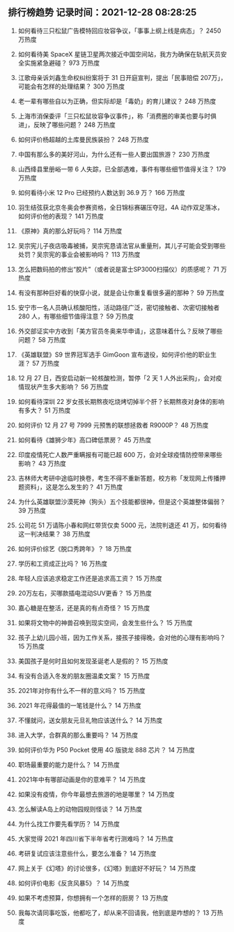 
## 排行榜趋势 记录时间：2021-12-28 08:28:25
  
  1. 如何看待三只松鼠广告模特回应妆容争议，「事事上纲上线是病态」？ 2450 万热度
    
  2. 如何看待美 SpaceX 星链卫星两次接近中国空间站，我方为确保在轨航天员安全实施紧急避碰？ 973 万热度
    
  3. 江歌母亲诉刘鑫生命权纠纷案将于 31 日开庭宣判，提出「民事赔偿 207万」，可能会有怎样的处理结果？ 300 万热度
    
  4. 老一辈有哪些自以为正确，但实际却是「毒奶」的育儿建议？ 248 万热度
    
  5. 上海市消保委评「三只松鼠妆容争议事件」，称「消费圈的审美也要与时俱进」，反映了哪些问题？ 248 万热度
    
  6. 如何评价杨超越的土库曼民族装扮？ 248 万热度
    
  7. 中国有那么多的美好河山，为什么还有一些人要出国旅游？ 230 万热度
    
  8. 山西绛县里册峪一带 6 人失踪，已全部遇难，事件有哪些细节值得关注？ 179 万热度
    
  9. 如何看待小米 12 Pro 已经预约人数达到 36.9 万？ 166 万热度
    
  10. 羽生结弦获北京冬奥会参赛资格，全日锦标赛碾压夺冠，4A 动作双足落冰，如何评价他的表现？ 141 万热度
    
  11. 《原神》真的那么好玩吗？ 114 万热度
    
  12. 吴宗宪儿子夜店吸毒被捕，吴宗宪恳请法官从重量刑，其儿子可能会受到哪些处罚？吴宗宪的事业会被影响吗？ 113 万热度
    
  13. 怎么把数码拍的修出“胶片”（或者说是富士SP3000扫描仪）的质感呢？ 71 万热度
    
  14. 有没有那种巨好看的快穿小说，就是会让你重复看很多遍的那种？ 59 万热度
    
  15. 安宁市一名人员确认核酸阳性，活动路径广泛，密切接触者、次密切接触者 280 人，有哪些细节值得注意？ 59 万热度
    
  16. 外交部证实中方收到「美方官员冬奥来华申请」，这意味着什么？反映了哪些问题？ 58 万热度
    
  17. 《英雄联盟》S9 世界冠军选手 GimGoon 宣布退役，如何评价他的职业生涯？ 57 万热度
    
  18. 12 月 27 日，西安启动新一轮核酸检测，暂停「2 天 1 人外出采购」，会对疫情现状产生多大影响？ 56 万热度
    
  19. 如何看待深圳 22 岁女孩长期熬夜吃烧烤切掉半个肝？长期熬夜对身体的影响有多大？ 51 万热度
    
  20. 如何评价 12 月 27 号 7999 元预售的联想拯救者 R9000P？ 48 万热度
    
  21. 如何看待《雄狮少年》高口碑低票房？ 45 万热度
    
  22. 印度疫情死亡人数严重瞒报有可能已超  600 万，会对全球疫情防控带来哪些影响？ 43 万热度
    
  23. 吉林师大考研中途临时换卷，考生不得不重新答题，校方称「发现网上传播押题资料」，这是怎么发生的？ 41 万热度
    
  24. 为什么英雄联盟沙漠死神（狗头）五个技能都很神，但是这个英雄整体偏弱？ 39 万热度
    
  25. 公司花 51 万请陈小春和网红带货仅卖 5000 元，法院判退还 41 万，如何看待这一判决结果？ 38 万热度
    
  26. 如何评价综艺《脱口秀跨年》？ 18 万热度
    
  27. 学历和工资成正比吗？ 16 万热度
    
  28. 年轻人应该追求稳定工作还是追求高工资？ 15 万热度
    
  29. 20万左右，买哪款插电混动SUV更香？ 15 万热度
    
  30. 嘉心糖是在整活，还是真的有点奇怪？ 15 万热度
    
  31. 如果将文物中的神兽召唤到现实空间，会发生些什么？ 15 万热度
    
  32. 孩子上幼儿园小班，因为工作关系，接孩子接得晚，会对他的心理有影响吗？ 15 万热度
    
  33. 美国孩子是何时且如何发现圣诞老人是假的？ 15 万热度
    
  34. 有没有合适入冬发的朋友圈温柔文案？ 15 万热度
    
  35. 2021年对你有什么不一样的意义吗？ 15 万热度
    
  36. 2021 年花得最值的一笔钱是什么？ 14 万热度
    
  37. 不懂就问，送女朋友元旦礼物应该送什么？ 14 万热度
    
  38. 进入大学，合群真的那么重要吗？ 14 万热度
    
  39. 如何评价华为 P50 Pocket 使用 4G 版骁龙 888 芯片？ 14 万热度
    
  40. 职场最重要的能力是什么？ 14 万热度
    
  41. 2021年中有哪部动画是你的意难平？ 14 万热度
    
  42. 如果没有疫情，你今年最想去旅游的地是哪里？ 14 万热度
    
  43. 怎么解读A岛上的动物园规则怪谈？ 14 万热度
    
  44. 为什么找工作要先看学历？ 14 万热度
    
  45. 大家觉得 2021 年四川省下半年省考行测难吗？ 14 万热度
    
  46. 考研复试应该注意些什么，要怎么准备？ 14 万热度
    
  47. 网上关于《幻塔》的讨论很多，《幻塔》到底好不好玩？ 14 万热度
    
  48. 如何评价电影《反贪风暴5》？ 14 万热度
    
  49. 如果不考虑预算，你想拥有一个怎样的厨房？ 13 万热度
    
  50. 我每次请同事吃饭，他都吃了，却从来不回请我，他到底是咋想的？ 13 万热度
    